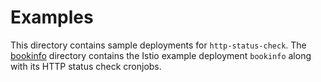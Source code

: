 # Examples

This directory contains sample deployments for `http-status-check`. The
[bookinfo](bookinfo) directory contains the Istio example deployment
`bookinfo` along with its HTTP status check cronjobs.
